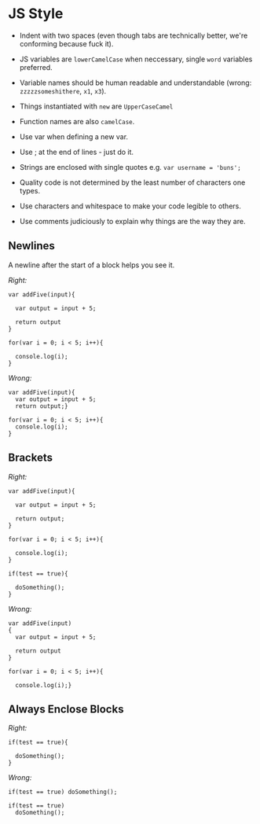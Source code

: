 # JS Style

- Indent with two spaces (even though tabs are technically better, we're conforming because fuck it).

- JS variables are `lowerCamelCase` when neccessary, single `word` variables preferred.

- Variable names should be human readable and understandable (wrong: `zzzzzsomeshithere`, `x1`, `x3`).

- Things instantiated with `new` are `UpperCaseCamel`

- Function names are also `camelCase`.

- Use var when defining a new var.

- Use ; at the end of lines - just do it.

- Strings are enclosed with single quotes e.g. `var username = 'buns';`

- Quality code is not determined by the least number of characters one types.

- Use characters and whitespace to make your code legible to others.

- Use comments judiciously to explain why things are the way they are.


## Newlines
A newline after the start of a block helps you see it.

*Right:*
```
var addFive(input){

  var output = input + 5;

  return output
}

for(var i = 0; i < 5; i++){

  console.log(i);
}
```

*Wrong:*
```
var addFive(input){  
  var output = input + 5;
  return output;}

for(var i = 0; i < 5; i++){
  console.log(i);
}
```

## Brackets

*Right:*
```
var addFive(input){

  var output = input + 5;

  return output;
}

for(var i = 0; i < 5; i++){

  console.log(i);
}

if(test == true){

  doSomething();
}
```

*Wrong:*
```
var addFive(input)
{  
  var output = input + 5;

  return output
}

for(var i = 0; i < 5; i++){

  console.log(i);}
```

## Always Enclose Blocks

*Right:*
```
if(test == true){

  doSomething();
}
```

*Wrong:*
```
if(test == true) doSomething();

if(test == true)
  doSomething();
```
